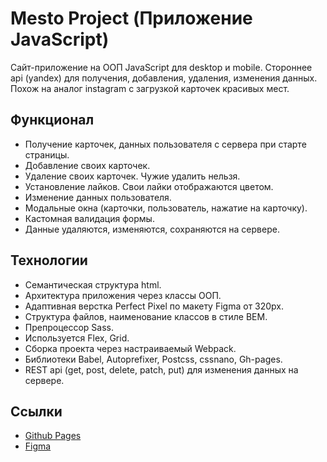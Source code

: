 # Mesto Project (Приложение JavaScript)

Сайт-приложение на ООП JavaScript для desktop и mobile. Стороннее api (yandex) для получения, добавления, удаления, изменения данных. Похож на аналог instagram с загрузкой карточек красивых мест.

## Функционал

- Получение карточек, данных пользователя с сервера при старте страницы.
- Добавление своих карточек.
- Удаление своих карточек. Чужие удалить нельзя.
- Установление лайков. Свои лайки отображаются цветом.
- Изменение данных пользователя.
- Модальные окна (карточки, пользователь, нажатие на карточку).
- Кастомная валидация формы.
- Данные удаляются, изменяются, сохраняются на сервере.

## Технологии

- Семантическая структура html.
- Архитектура приложения через классы ООП.
- Адаптивная верстка Perfect Pixel по макету Figma от 320px.
- Структура файлов, наименование классов в стиле BEM.
- Препроцессор Sass.
- Используется Flex, Grid.
- Сборка проекта через настраиваемый Webpack.
- Библиотеки Babel, Autoprefixer, Postcss, cssnano, Gh-pages.
- REST api (get, post, delete, patch, put) для изменения данных на сервере.

## Ссылки

- [Github Pages](https://oleg-kuzmin.github.io/mesto-project/)
- [Figma](https://www.figma.com/file/2cn9N9jSkmxD84oJik7xL7/JavaScript.-Sprint-4?node-id=0%3A1)
